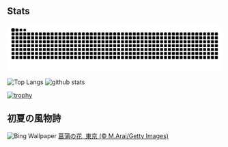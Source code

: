 ## Stats
<picture>
  <source media="(prefers-color-scheme: dark)" srcset="https://raw.githubusercontent.com/ba230t/ba230t/output/github-contribution-grid-snake-dark.svg">
  <source media="(prefers-color-scheme: light)" srcset="https://raw.githubusercontent.com/ba230t/ba230t/output/github-contribution-grid-snake.svg">
  <img alt="github contribution grid snake animation" src="https://raw.githubusercontent.com/ba230t/ba230t/output/github-contribution-grid-snake.svg">
</picture>

<p align="left">
  <img alt="Top Langs" height="150px" src="https://github-readme-stats.vercel.app/api/top-langs/?username=ba230t&layout=compact&theme=transparent" />
  <img alt="github stats" height="150px" src="https://github-readme-stats.vercel.app/api?username=ba230t&theme=transparent" />
</p>

[![trophy](https://github-profile-trophy.vercel.app/?username=ba230t&theme=transparent&column=7)](https://github.com/ryo-ma/github-profile-trophy)


<!-- Bing Wallpaper Start -->
## 初夏の風物詩
![Bing Wallpaper](https://www.bing.com/th?id=OHR.IrisGarden_JA-JP1134821751_1920x1080.jpg&rf=LaDigue_1920x1080.jpg&pid=hp)
[菖蒲の花, 東京 (© M.Arai/Getty Images)](https://www.bing.com/search?q=%E8%8F%96%E8%92%B2%E3%81%AE%E8%8A%B1&form=hpcapt&filters=HpDate%3a%2220250511_1500%22)
<!-- Bing Wallpaper End -->
